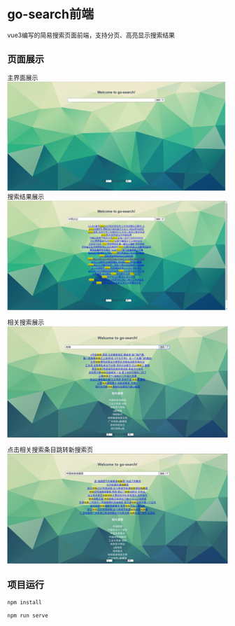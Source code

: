 # go-search前端
vue3编写的简易搜索页面前端，支持分页、高亮显示搜索结果
## 页面展示
主界面展示
![](20220613-1.png)
搜索结果展示
![](20220613-2.png)

相关搜索展示
![](2022-06-1334121.png)

点击相关搜索条目跳转新搜索页
![](202206-1332537.png)


## 项目运行
```
npm install
```

```
npm run serve
```
